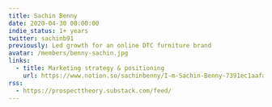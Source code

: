 ```yaml
---
title: Sachin Benny
date: 2020-04-30 00:00:00
indie_status: 1+ years
twitter: sachinb91
previously: Led growth for an online DTC furniture brand
avatar: /members/benny-sachin.jpg
links:
  - title: Marketing strategy & positioning
    url: https://www.notion.so/sachinbenny/I-m-Sachin-Benny-7391ec1aafa94af28599a2b089c4bf35
rss:
  - https://prospecttheory.substack.com/feed/
---
```


